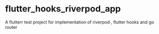 # flutter_hooks_riverpod_app

A flutterr test project for implementation of riverpod , flutter hooks and go router
